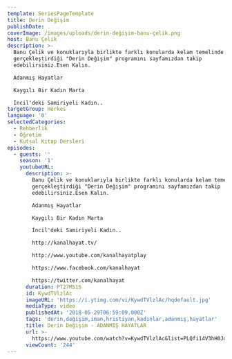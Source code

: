 ```yaml
---
template: SeriesPageTemplate
title: Derin Değişim
publishDate: .
coverImage: /images/uploads/derin-değişim-banu-çelik.png
host: Banu Çelik
description: >-
  Banu Çelik ve konuklarıyla birlikte farklı konularda kelam temelinde
  gerçekleştirdiği "Derin Değişim" programını sayfamızdan takip
  edebilirsiniz.Esen Kalın.

  Adanmış Hayatlar

  Kaygılı Bir Kadın Marta

  İncil'deki Samiriyeli Kadın..
targetGroup: Herkes
language: '0'
selectedCategories:
  - Rehberlik
  - Öğretim
  - Kutsal Kitap Dersleri
episodes:
  - guests: ''
    season: '1'
    youtubeURL:
      description: >-
        Banu Çelik ve konuklarıyla birlikte farklı konularda kelam temelinde
        gerçekleştirdiği "Derin Değişim" programını sayfamızdan takip
        edebilirsiniz.Esen Kalın.

        Adanmış Hayatlar

        Kaygılı Bir Kadın Marta

        İncil'deki Samiriyeli Kadın..

        http://kanalhayat.tv/

        http://www.youtube.com/kanalhayatplay

        https://www.facebook.com/kanalhayat

        https://twitter.com/kanalhayat
      duration: PT27M51S
      id: KywdTVlzlAc
      imageURL: 'https://i.ytimg.com/vi/KywdTVlzlAc/hqdefault.jpg'
      mediaType: video
      publishedAt: '2018-05-29T06:59:09.000Z'
      tags: 'derin,değişim,iman,hristiyan,kadınlar,adanmış,hayatlar'
      title: Derin Değişim - ADANMIŞ HAYATLAR
      url: >-
        https://www.youtube.com/watch?v=KywdTVlzlAc&list=PLQfi14V3hH0JddI2DibX3bd5ZgqNvUcAO&index=2&t=0s
      viewCount: '244'
---
```


